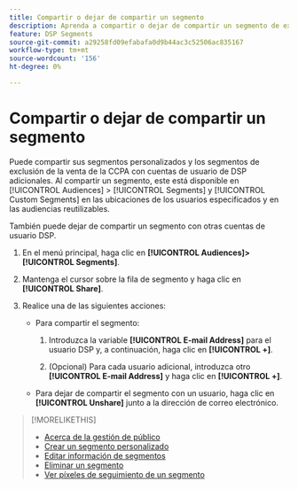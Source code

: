 ```yaml
---
title: Compartir o dejar de compartir un segmento
description: Aprenda a compartir o dejar de compartir un segmento de exclusión de la venta personalizado o de la CCPA con otras cuentas de usuario DSP.
feature: DSP Segments
source-git-commit: a29258fd09efabafa0d9b44ac3c52506ac835167
workflow-type: tm+mt
source-wordcount: '156'
ht-degree: 0%

---
```


# Compartir o dejar de compartir un segmento

Puede compartir sus segmentos personalizados y los segmentos de exclusión de la venta de la CCPA con cuentas de usuario de DSP adicionales. Al compartir un segmento, este está disponible en [!UICONTROL Audiences] > [!UICONTROL Segments] y [!UICONTROL Custom Segments] en las ubicaciones de los usuarios especificados y en las audiencias reutilizables.

También puede dejar de compartir un segmento con otras cuentas de usuario DSP.

1. En el menú principal, haga clic en **[!UICONTROL Audiences]>[!UICONTROL Segments]**.

1. Mantenga el cursor sobre la fila de segmento y haga clic en **[!UICONTROL Share]**.

1. Realice una de las siguientes acciones:

   * Para compartir el segmento:

      1. Introduzca la variable **[!UICONTROL E-mail Address]** para el usuario DSP y, a continuación, haga clic en **[!UICONTROL +]**.

      1. (Opcional) Para cada usuario adicional, introduzca otro **[!UICONTROL E-mail Address]** y haga clic en **[!UICONTROL +]**.
   * Para dejar de compartir el segmento con un usuario, haga clic en **[!UICONTROL Unshare]** junto a la dirección de correo electrónico.


>[!MORELIKETHIS]
>
>* [Acerca de la gestión de público](audience-about.md)
>* [Crear un segmento personalizado](custom-segment-create.md)
>* [Editar información de segmentos](segment-edit.md)
>* [Eliminar un segmento](segment-delete.md)
>* [Ver píxeles de seguimiento de un segmento](segment-view-pixels.md)

